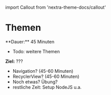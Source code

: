 import Callout from 'nextra-theme-docs/callout'

# Themen

<Callout>
  **Dauer:** 45 Minuten

  - Todo: weitere Themen

  **Ziel:** ???
</Callout>

- Navigation? (45-60 Minuten)
- RecyclerView? (45-60 Minuten)
- Noch etwas? Übung? 
- restliche Zeit: Setup NodeJS u.a.